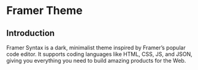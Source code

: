 # Framer Theme

## Introduction

Framer Syntax is a dark, minimalist theme inspired by Framer’s popular code editor. It supports coding languages like HTML, CSS, JS, and JSON, giving you everything you need to build amazing products for the Web.
